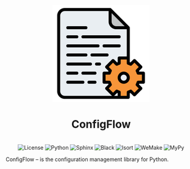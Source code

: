 <!--suppress HtmlDeprecatedAttribute -->
<div align="center">
    <img src="_docs/_static/assets/logo_256.png" alt="logo">
    <h1>ConfigFlow</h1>
    <br>
    <a><img alt="License" src="https://img.shields.io/badge/License-MIT-olive"></a>
    <a><img alt="Python" src="https://img.shields.io/badge/python-3.7%20%7C%203.8%20%7C%203.9-blue"></a>
    <a><img alt="Sphinx" src="https://img.shields.io/badge/Made%20with-Sphinx-1f425f.svg"></a>
    <a><img alt="Black" src="https://img.shields.io/badge/code%20style-black-000000.svg"></a>
    <a><img alt="Isort" src="https://img.shields.io/badge/%20imports-isort-%231674b1?style=flat&labelColor=ef8336"></a>
    <a><img alt="WeMake" src="https://img.shields.io/badge/style-wemake-000000.svg"></a>
    <a><img alt="MyPy" src="https://img.shields.io/badge/mypy-checked-blue"></a>

[//]: # (TODO Add CI/CD)
[//]: # (TODO Add code quality)
[//]: # (TODO Add code maintainablitiy)
[//]: # (TODO Add code total lines)
[//]: # (TODO Add pypi version)
[//]: # (TODO Add docs coverage)
[//]: # (TODO Add tests coverage)
[//]: # (TODO Add github pages link)
</div>

ConfigFlow – is the configuration management library for Python.
